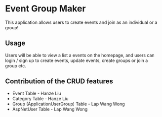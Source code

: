 # Event Group Maker

This application allows users to create events and join as an individual or a group!

## Usage

Users will be able to view a list a events on the homepage, and users can login / sign up to create events, update events, create groups or join a group etc.

## Contribution of the CRUD features

- Event Table - Hanze Liu
- Category Table - Hanze Liu
- Group (ApplicationUserGroup) Table - Lap Wang Wong
- AspNetUser Table - Lap Wang Wong

